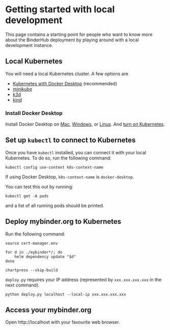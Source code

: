 # Getting started with local development

This page contains a starting point for people who want to know more about the BinderHub deployment by playing around with a local development instance.

## Local Kubernetes

You will need a local Kubernetes cluster. A few options are

- [Kubernetes with Docker Desktop](https://docs.docker.com/desktop/features/kubernetes/) (recommended)
- [minikube](https://minikube.sigs.k8s.io/docs/)
- [k3d](https://k3d.io/stable/)
- [kind](https://kind.sigs.k8s.io/)

### Install Docker Desktop

Install Docker Desktop on [Mac](https://docs.docker.com/desktop/setup/install/mac-install/), [Windows](https://docs.docker.com/desktop/setup/install/windows-install/), or [Linux](https://docs.docker.com/desktop/setup/install/linux/). And [turn on Kubernetes](https://docs.docker.com/desktop/features/kubernetes/#install-and-turn-on-kubernetes).

## Set up `kubectl` to connect to Kubernetes

Once you have `kubectl` installed, you can connect it with your local Kubernetes.
To do so, run the following command:

```
kubectl config use-context k8s-context-name
```

If using Docker Desktop, `k8s-context-name` is `docker-desktop`.

You can test this out by running:

```
kubectl get -A pods
```

and a list of all running pods should be printed.

## Deploy mybinder.org to Kubernetes

Run the following command:

```
source cert-manager.env
```

```
for d in ./mybinder*/; do
    helm dependency update "$d"
done
```

```
chartpress --skip-build
```

`deploy.py` requires your IP address (represented by `xxx.xxx.xxx.xxx` in the next command).

```
python deploy.py localhost --local-ip xxx.xxx.xxx.xxx
```

## Access your mybinder.org

Open http://localhost with your favourite web browser.

